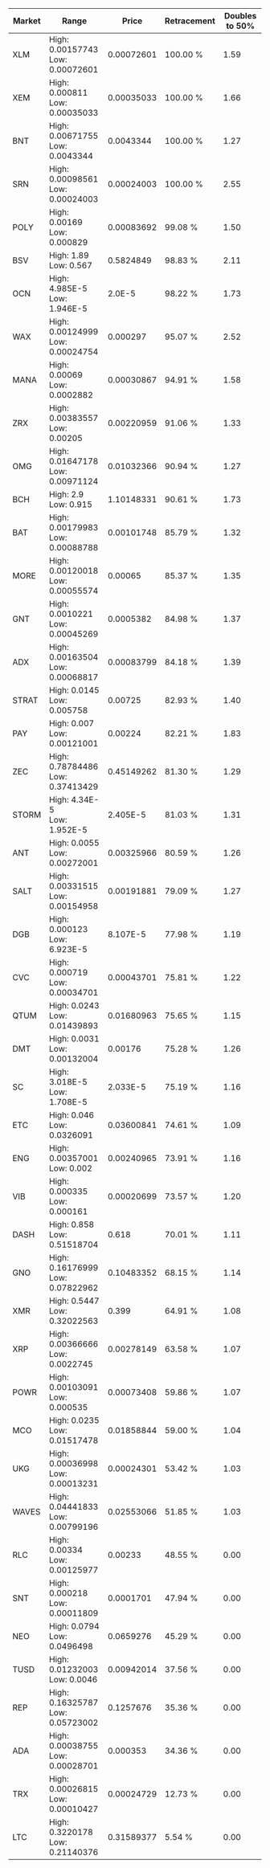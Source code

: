 | Market | Range | Price| Retracement | Doubles to 50% |
| --- | --- | --- | --- | --- |
| XLM | High: 0.00157743<br />Low: 0.00072601 | 0.00072601 | 100.00 % | 1.59 |
| XEM | High: 0.000811<br />Low: 0.00035033 | 0.00035033 | 100.00 % | 1.66 |
| BNT | High: 0.00671755<br />Low: 0.0043344 | 0.0043344 | 100.00 % | 1.27 |
| SRN | High: 0.00098561<br />Low: 0.00024003 | 0.00024003 | 100.00 % | 2.55 |
| POLY | High: 0.00169<br />Low: 0.000829 | 0.00083692 | 99.08 % | 1.50 |
| BSV | High: 1.89<br />Low: 0.567 | 0.5824849 | 98.83 % | 2.11 |
| OCN | High: 4.985E-5<br />Low: 1.946E-5 | 2.0E-5 | 98.22 % | 1.73 |
| WAX | High: 0.00124999<br />Low: 0.00024754 | 0.000297 | 95.07 % | 2.52 |
| MANA | High: 0.00069<br />Low: 0.0002882 | 0.00030867 | 94.91 % | 1.58 |
| ZRX | High: 0.00383557<br />Low: 0.00205 | 0.00220959 | 91.06 % | 1.33 |
| OMG | High: 0.01647178<br />Low: 0.00971124 | 0.01032366 | 90.94 % | 1.27 |
| BCH | High: 2.9<br />Low: 0.915 | 1.10148331 | 90.61 % | 1.73 |
| BAT | High: 0.00179983<br />Low: 0.00088788 | 0.00101748 | 85.79 % | 1.32 |
| MORE | High: 0.00120018<br />Low: 0.00055574 | 0.00065 | 85.37 % | 1.35 |
| GNT | High: 0.0010221<br />Low: 0.00045269 | 0.0005382 | 84.98 % | 1.37 |
| ADX | High: 0.00163504<br />Low: 0.00068817 | 0.00083799 | 84.18 % | 1.39 |
| STRAT | High: 0.0145<br />Low: 0.005758 | 0.00725 | 82.93 % | 1.40 |
| PAY | High: 0.007<br />Low: 0.00121001 | 0.00224 | 82.21 % | 1.83 |
| ZEC | High: 0.78784486<br />Low: 0.37413429 | 0.45149262 | 81.30 % | 1.29 |
| STORM | High: 4.34E-5<br />Low: 1.952E-5 | 2.405E-5 | 81.03 % | 1.31 |
| ANT | High: 0.0055<br />Low: 0.00272001 | 0.00325966 | 80.59 % | 1.26 |
| SALT | High: 0.00331515<br />Low: 0.00154958 | 0.00191881 | 79.09 % | 1.27 |
| DGB | High: 0.000123<br />Low: 6.923E-5 | 8.107E-5 | 77.98 % | 1.19 |
| CVC | High: 0.000719<br />Low: 0.00034701 | 0.00043701 | 75.81 % | 1.22 |
| QTUM | High: 0.0243<br />Low: 0.01439893 | 0.01680963 | 75.65 % | 1.15 |
| DMT | High: 0.0031<br />Low: 0.00132004 | 0.00176 | 75.28 % | 1.26 |
| SC | High: 3.018E-5<br />Low: 1.708E-5 | 2.033E-5 | 75.19 % | 1.16 |
| ETC | High: 0.046<br />Low: 0.0326091 | 0.03600841 | 74.61 % | 1.09 |
| ENG | High: 0.00357001<br />Low: 0.002 | 0.00240965 | 73.91 % | 1.16 |
| VIB | High: 0.000335<br />Low: 0.000161 | 0.00020699 | 73.57 % | 1.20 |
| DASH | High: 0.858<br />Low: 0.51518704 | 0.618 | 70.01 % | 1.11 |
| GNO | High: 0.16176999<br />Low: 0.07822962 | 0.10483352 | 68.15 % | 1.14 |
| XMR | High: 0.5447<br />Low: 0.32022563 | 0.399 | 64.91 % | 1.08 |
| XRP | High: 0.00366666<br />Low: 0.0022745 | 0.00278149 | 63.58 % | 1.07 |
| POWR | High: 0.00103091<br />Low: 0.000535 | 0.00073408 | 59.86 % | 1.07 |
| MCO | High: 0.0235<br />Low: 0.01517478 | 0.01858844 | 59.00 % | 1.04 |
| UKG | High: 0.00036998<br />Low: 0.00013231 | 0.00024301 | 53.42 % | 1.03 |
| WAVES | High: 0.04441833<br />Low: 0.00799196 | 0.02553066 | 51.85 % | 1.03 |
| RLC | High: 0.00334<br />Low: 0.00125977 | 0.00233 | 48.55 % | 0.00 |
| SNT | High: 0.000218<br />Low: 0.00011809 | 0.0001701 | 47.94 % | 0.00 |
| NEO | High: 0.0794<br />Low: 0.0496498 | 0.0659276 | 45.29 % | 0.00 |
| TUSD | High: 0.01232003<br />Low: 0.0046 | 0.00942014 | 37.56 % | 0.00 |
| REP | High: 0.16325787<br />Low: 0.05723002 | 0.1257676 | 35.36 % | 0.00 |
| ADA | High: 0.00038755<br />Low: 0.00028701 | 0.000353 | 34.36 % | 0.00 |
| TRX | High: 0.00026815<br />Low: 0.00010427 | 0.00024729 | 12.73 % | 0.00 |
| LTC | High: 0.3220178<br />Low: 0.21140376 | 0.31589377 | 5.54 % | 0.00 |
